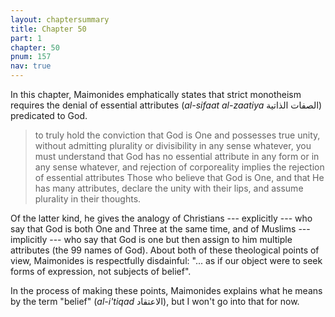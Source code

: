 ```yaml
---
layout: chaptersummary
title: Chapter 50
part: 1
chapter: 50
pnum: 157
nav: true
---
```


In this chapter, Maimonides emphatically states that strict monotheism requires the denial of essential attributes (_al-sifaat al-zaatiya_ الصفات الذاتية) predicated to God.

> to truly hold the conviction that God is One and possesses true unity, without admitting plurality or divisibility in any sense whatever, you must understand that God has no essential attribute in any form or in any sense whatever, and rejection of corporeality implies the rejection of essential attributes Those who believe that God is One, and that He has many attributes, declare the unity with their lips, and assume plurality in their thoughts.

Of the latter kind, he gives the analogy of Christians --- explicitly --- who say that God is both One and Three at the same time, and of Muslims --- implicitly --- who say that God is one but then assign to him multiple attributes (the 99 names of God). About both of these theological points of view, Maimonides is respectfully disdainful: "... as if our object were to seek forms of expression, not subjects of belief".

In the process of making these points, Maimonides explains what he means by the term "belief" (_al-i'tiqad_ الاعتقاد), but I won't go into that for now.
